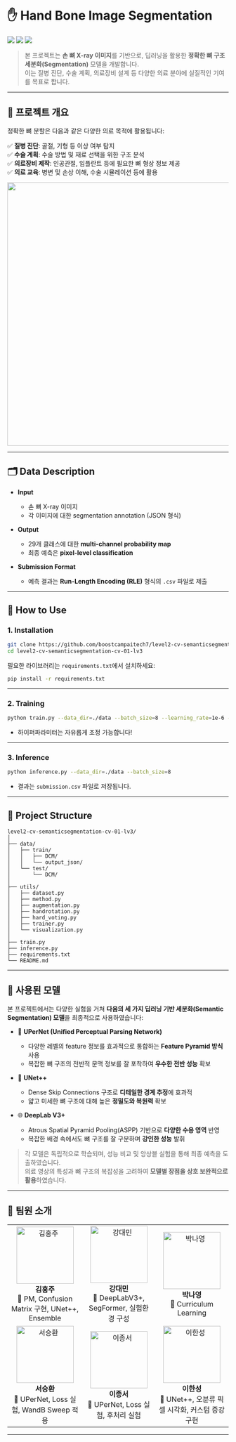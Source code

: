 # ✋ Hand Bone Image Segmentation
<img src="https://img.shields.io/badge/Python-3.8+-blue?style=for-the-badge&logo=python&logoColor=white"> <img src="https://img.shields.io/badge/PyTorch-E34F26?style=for-the-badge&logo=pytorch&logoColor=white"> <img src="https://img.shields.io/badge/Segmentation-Medical-green?style=for-the-badge">

> 본 프로젝트는 **손 뼈 X-ray 이미지**를 기반으로, 딥러닝을 활용한 **정확한 뼈 구조 세분화(Segmentation)** 모델을 개발합니다.  
> 이는 질병 진단, 수술 계획, 의료장비 설계 등 다양한 의료 분야에 실질적인 기여를 목표로 합니다.

---

## 📌 프로젝트 개요

정확한 뼈 분할은 다음과 같은 다양한 의료 목적에 활용됩니다:

✅ **질병 진단**: 골절, 기형 등 이상 여부 탐지  
✅ **수술 계획**: 수술 방법 및 재료 선택을 위한 구조 분석  
✅ **의료장비 제작**: 인공관절, 임플란트 등에 필요한 뼈 형상 정보 제공  
✅ **의료 교육**: 병변 및 손상 이해, 수술 시뮬레이션 등에 활용  

<div align="center">
  <img src="https://github.com/user-attachments/assets/f7ee7a87-b032-4c5e-b391-438d08b79fe9" width="600"/>
</div>

---

## 🗂️ Data Description

- **Input**  
  - 손 뼈 X-ray 이미지  
  - 각 이미지에 대한 segmentation annotation (JSON 형식)

- **Output**  
  - 29개 클래스에 대한 **multi-channel probability map**  
  - 최종 예측은 **pixel-level classification**

- **Submission Format**  
  - 예측 결과는 **Run-Length Encoding (RLE)** 형식의 `.csv` 파일로 제출  

---

## 🚀 How to Use

### 1. Installation

```bash
git clone https://github.com/boostcampaitech7/level2-cv-semanticsegmentation-cv-01-lv3.git
cd level2-cv-semanticsegmentation-cv-01-lv3
```

필요한 라이브러리는 `requirements.txt`에서 설치하세요:

```bash
pip install -r requirements.txt
```

---

### 2. Training

```bash
python train.py --data_dir=./data --batch_size=8 --learning_rate=1e-6 --max_epoch=50
```

- 하이퍼파라미터는 자유롭게 조정 가능합니다!

---

### 3. Inference

```bash
python inference.py --data_dir=./data --batch_size=8
```

- 결과는 `submission.csv` 파일로 저장됩니다.

---

## 📁 Project Structure

```
level2-cv-semanticsegmentation-cv-01-lv3/
│
├── data/
│   ├── train/
│   │   ├── DCM/
│   │   └── output_json/
│   └── test/
│       └── DCM/
│
├── utils/
│   ├── dataset.py
│   ├── method.py
│   ├── augmentation.py
│   ├── handrotation.py
│   ├── hard_voting.py
│   ├── trainer.py
│   └── visualization.py
│
├── train.py
├── inference.py
├── requirements.txt
└── README.md
```

---

## 🧠 사용된 모델

본 프로젝트에서는 다양한 실험을 거쳐 **다음의 세 가지 딥러닝 기반 세분화(Semantic Segmentation) 모델**을 최종적으로 사용하였습니다:

- 🧩 **UPerNet (Unified Perceptual Parsing Network)**  
  - 다양한 레벨의 feature 정보를 효과적으로 통합하는 **Feature Pyramid 방식** 사용  
  - 복잡한 뼈 구조의 전반적 문맥 정보를 잘 포착하여 **우수한 전반 성능** 확보  

- 🧬 **UNet++**  
  - Dense Skip Connections 구조로 **디테일한 경계 추정**에 효과적  
  - 얇고 미세한 뼈 구조에 대해 높은 **정밀도와 복원력** 확보  

- 🌐 **DeepLab V3+**  
  - Atrous Spatial Pyramid Pooling(ASPP) 기반으로 **다양한 수용 영역** 반영  
  - 복잡한 배경 속에서도 뼈 구조를 잘 구분하며 **강인한 성능** 발휘  

> 각 모델은 독립적으로 학습되며, 성능 비교 및 앙상블 실험을 통해 최종 예측을 도출하였습니다.  
> 의료 영상의 특성과 뼈 구조의 복잡성을 고려하여 **모델별 장점을 상호 보완적으로 활용**하였습니다.

---

## 👥 팀원 소개

<table>
  <tr>
     <td align="center">
      <img src="https://github.com/user-attachments/assets/fc431d0d-51d5-4774-b900-67bc6a2bb2b5" width="130px;" alt="김홍주"/><br />
      <b>김홍주</b><br />
      📌 PM, Confusion Matrix 구현, UNet++, Ensemble
    </td>
    <td align="center">
      <img src="https://github.com/user-attachments/assets/7c44b0c5-927a-4c65-8d21-8e240bcf1618" width="130px;" alt="강대민"/><br />
      <b>강대민</b><br />
      📌 DeepLabV3+, SegFormer, 실험환경 구성
    </td>
     <td align="center">
      <img src="https://github.com/user-attachments/assets/ddebfbe1-317d-4bf7-915c-524e51e5bd69" width="130px;" alt="박나영"/><br />
      <b>박나영</b><br />
      📌 Curriculum Learning
    </td>
  </tr>
  <tr>
    <td align="center">
      <img src="https://github.com/user-attachments/assets/b17ce868-5498-4acf-8831-31829f8f7cbd" width="130px;" alt="서승환"/><br />
      <b>서승환</b><br />
      📌 UPerNet, Loss 실험, WandB Sweep 적용
    </td>
    <td align="center">
      <img src="https://github.com/user-attachments/assets/d155ec79-8d03-45d4-b703-44a848b9b463" width="130px;" alt="이종서"/><br />
      <b>이종서</b><br />
      📌 UPerNet, Loss 실험, 후처리 실험
    </td>
     <td align="center">
      <img src="https://github.com/user-attachments/assets/9a15231a-b69d-447f-9070-f58b29ccdcec" width="130px;" alt="이한성"/><br />
      <b>이한성</b><br />
      📌 UNet++, 오분류 픽셀 시각화, 커스텀 증강 구현
    </td>
  </tr>
</table>

---
